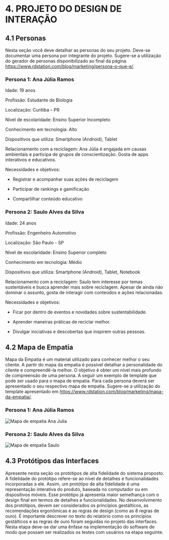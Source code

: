 # 4. PROJETO DO DESIGN DE INTERAÇÃO

## 4.1 Personas
Nesta seção você deve detalhar as personas do seu projeto. Deve-se documentar uma persona por integrante do projeto. Sugere-se a utilização do gerador de personas disponibilizado ao final da página https://www.rdstation.com/blog/marketing/persona-o-que-e/.

### Persona 1: Ana Júlia Ramos  
Idade: 19 anos

Profissão: Estudante de Biologia

Localização: Curitiba – PR

Nível de escolaridade: Ensino Superior Incompleto

Conhecimento em tecnologia: Alto

Dispositivos que utiliza: Smartphone (Android), Tablet

Relacionamento com a reciclagem: Ana Júlia é engajada em causas ambientais e participa de grupos de conscientização. Gosta de apps interativos e educativos.

Necessidades e objetivos:

- Registrar e acompanhar suas ações de reciclagem

- Participar de rankings e gamificação

- Compartilhar conteúdo educativo

### Persona 2: Saulo Alves da Silva
Idade: 24 anos

Profissão: Engenheiro Automotivo

Localização: São Paulo - SP

Nível de escolaridade: Ensino Superior completo

Conhecimento em tecnologia: Médio

Dispositivos que utiliza: Smartphone (Android), Tablet, Notebook

Relacionamento com a reciclagem: Saulo tem interesse por temas sustentáveis e busca aprender mais sobre reciclagem. Apesar de ainda não dominar o assunto, gosta de interagir com conteúdos e ações relacionadas.

Necessidades e objetivos:

- Ficar por dentro de eventos e novidades sobre sustentabilidade.

- Aprender maneiras práticas de reciclar melhor.
  
- Divulgar iniciativas e descobertas que inspirem outras pessoas.

## 4.2 Mapa de Empatia
Mapa da Empatia é um material utilizado para conhecer melhor o seu cliente. A partir do mapa da empatia é possível detalhar a personalidade do cliente e compreendê-la melhor. O objetivo é obter um nível mais profundo de compreensão de uma persona. A seguir um exemplo de template que pode ser usado para o mapa de empatia. Para cada persona deverá ser apresentado o seu respectivo mapa de empatia. Sugere-se a utilização do template apresentado em https://www.rdstation.com/blog/marketing/mapa-da-empatia/.

### Persona 1: Ana Júlia Ramos

![Mapa de empatia Ana Julia](https://github.com/user-attachments/assets/3d15127a-6061-43aa-9463-6d294c493719)


  
### Persona 2: Saulo Alves da Silva

![Mapa de empatia Saulo](https://github.com/user-attachments/assets/33ade1f3-c34d-4595-a0b0-643eee3e4394)


  
## 4.3 Protótipos das Interfaces
Apresente nesta seção os protótipos de alta fidelidade do sistema proposto. A fidelidade do protótipo refere-se ao nível de detalhes e funcionalidades incorporadas a ele. Assim, um protótipo de alta fidelidade é uma representação interativa do produto, baseada no computador ou em dispositivos móveis. Esse protótipo já apresenta maior semelhança com o design final em termos de detalhes e funcionalidades. No desenvolvimento dos protótipos, devem ser considerados os princípios gestálticos, as recomendações ergonômicas e as regras de design (como as 8 regras de ouro). É importante descrever no texto do relatório como os princípios gestálticos e as regras de ouro foram seguidas no projeto das interfaces. Nesta etapa deve-se dar uma ênfase na implementação do software de modo que possam ser realizados os testes com usuários na etapa seguinte.

